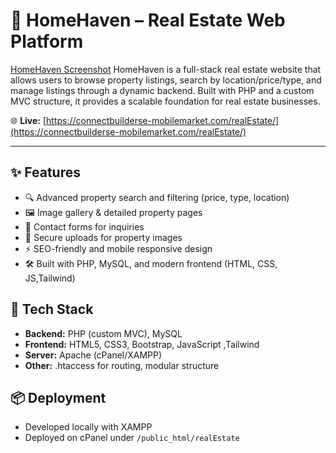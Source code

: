 # 🏡 HomeHaven – Real Estate Web Platform
[HomeHaven Screenshot](https://raw.githubusercontent.com/barc30881/homehaven/main/realEstate.png)
HomeHaven is a full-stack real estate website that allows users to browse property listings, search by location/price/type, and manage listings through a dynamic backend. Built with PHP and a custom MVC structure, it provides a scalable foundation for real estate businesses.

🌐 **Live:** [https://connectbuilderse-mobilemarket.com/realEstate/](https://connectbuilderse-mobilemarket.com/realEstate/)

---

## ✨ Features
- 🔍 Advanced property search and filtering (price, type, location)
- 🖼️ Image gallery & detailed property pages
- 📝 Contact forms for inquiries
- 📂 Secure uploads for property images
- ⚡ SEO-friendly and mobile responsive design
- 🛠️ Built with PHP, MySQL, and modern frontend (HTML, CSS, JS,Tailwind)

## 🚀 Tech Stack
- **Backend:** PHP (custom MVC), MySQL
- **Frontend:** HTML5, CSS3, Bootstrap, JavaScript ,Tailwind 
- **Server:** Apache (cPanel/XAMPP)
- **Other:** .htaccess for routing, modular structure

## 📦 Deployment
- Developed locally with XAMPP
- Deployed on cPanel under `/public_html/realEstate`
